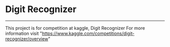 # Digit Recognizer

---

This project is for competition at kaggle, Digit Recognizer
For more information visit "https://www.kaggle.com/competitions/digit-recognizer/overview"

